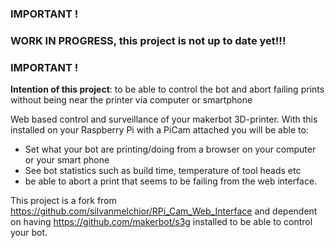### IMPORTANT ! ###
### WORK IN PROGRESS, this project is not up to date yet!!!
### IMPORTANT ! ###

<b>Intention of this project</b>: to be able to control the bot and abort failing prints without being near the printer via computer or smartphone

Web based control and surveillance of your makerbot 3D-printer.
With this installed on your Raspberry Pi with a PiCam attached you will be able to:
 - Set what your bot are printing/doing from a browser on your computer or your smart phone
 - See bot statistics such as build time, temperature of tool heads etc
 - be able to abort a print that seems to be failing from the web interface.


This project is a fork from https://github.com/silvanmelchior/RPi_Cam_Web_Interface and dependent on having https://github.com/makerbot/s3g installed to be able to control your bot. 
